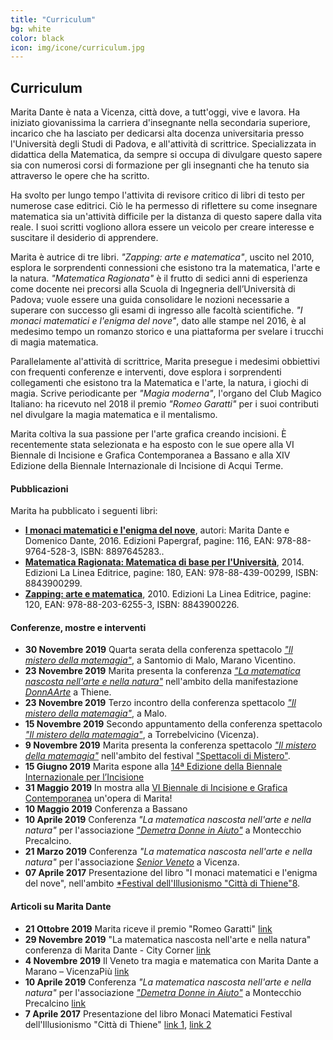 ```yaml
---
title: "Curriculum"
bg: white
color: black
icon: img/icone/curriculum.jpg
---
```

## Curriculum

Marita Dante è nata a Vicenza, città dove, a tutt'oggi, vive e lavora. Ha iniziato giovanissima la carriera
d'insegnante nella secondaria superiore, incarico che ha lasciato per dedicarsi alta docenza universitaria
presso l'Università degli Studi di Padova, e all'attività di scrittrice. Specializzata in didattica della
Matematica, da sempre si occupa di divulgare questo sapere sia con numerosi corsi di formazione per gli
insegnanti che ha tenuto sia attraverso le opere che ha scritto.

Ha svolto per lungo tempo l'attivita di revisore critico di libri di testo per numerose case editrici.
Ciò le ha permesso di riflettere su come insegnare matematica sia un'attività difficile per la distanza di
questo sapere dalla vita reale. I suoi scritti vogliono allora essere un veicolo per creare interesse e
suscitare il desiderio di apprendere.

Marita è autrice di tre libri. *"Zapping: arte e matematica"*, uscito nel 2010, esplora le sorprendenti
connessioni che esistono tra la matematica, l'arte e la natura. *"Matematica Ragionata"* è il frutto di sedici
anni di esperienza come docente nei precorsi alla Scuola di Ingegneria dell’Università di Padova; vuole essere
una guida consolidare le nozioni necessarie a superare con successo gli esami di ingresso alle facoltà scientifiche.
*"I monaci matematici e l'enigma del nove"*, dato alle stampe nel 2016, è al medesimo tempo un romanzo storico e una
piattaforma per svelare i trucchi di magia matematica.

Parallelamente al'attività di scrittrice, Marita presegue i medesimi obbiettivi con frequenti conferenze e
interventi, dove esplora i sorprendenti collegamenti  che esistono tra la Matematica e l'arte, la natura, i
giochi di magia. Scrive periodicante per *"Magia moderna"*, l'organo del Club Magico Italiano: ha ricevuto nel
2018 il premio *"Romeo Garatti"* per i suoi contributi nel divulgare la magia matematica e il mentalismo.

Marita coltiva la sua passione per l'arte grafica creando incisioni. È recentemente stata selezionata e ha esposto
con le sue opere alla VI Biennale di Incisione e Grafica Contemporanea a Bassano e alla XIV Edizione della Biennale
Internazionale di Incisione di Acqui Terme.

#### Pubblicazioni

Marita ha pubblicato i seguenti libri:

* [**I monaci matematici e l'enigma del nove**](https://www.libreriauniversitaria.it/monaci-matematici-enigma-nove-dante/libro/9788897645283), autori: Marita Dante e Domenico Dante, 2016. Edizioni Papergraf, pagine: 116, EAN: 978-88-9764-528-3, ISBN: 8897645283..
* [**Matematica Ragionata: Matematica di base per l'Università**](https://www.libreriauniversitaria.it/matematica-ragionata-dante-marita-linea/libro/9788843900299), 2014. Edizioni La Linea Editrice, pagine: 180, EAN: 978-88-439-00299, ISBN: 8843900299.
* [**Zapping: arte e matematica**](https://www.libreriauniversitaria.it/zapping-arte-matematica-dante-marita/libro/9788820362553), 2010. Edizioni La Linea Editrice, pagine: 120, EAN: 978-88-203-6255-3, ISBN: 8843900226.


#### Conferenze, mostre e interventi

* **30 Novembre 2019** Quarta serata della conferenza spettacolo [*"Il mistero della matemagia"*](https://www.spettacolidimistero.it/eventi/), a Santomio di Malo, Marano Vicentino.
* **23 Novembre 2019** Marita presenta la conferenza [*"La matematica nascosta nell'arte e nella natura"*](https://thiene.citycorner.it/evento/la-matematica-nascosta-nellarte-nella-natura-conferenza-marita-dante/) nell'ambito della manifestazione [*DonnAArte*](https://www.altovicentinonline.it/attualita-2/donnaarte-a-thiene-un-gioiello-contro-il-tumore-al-seno/) a Thiene.
* **23 Novembre 2019** Terzo incontro della conferenza spettacolo  [*"Il mistero della matemagia"*](https://www.spettacolidimistero.it/eventi/), a Malo.
* **15 Novembre 2019** Secondo appuntamento della conferenza spettacolo  [*"Il mistero della matemagia"*](https://www.spettacolidimistero.it/eventi/), a Torrebelvicino (Vicenza).
* **9 Novembre 2019** Marita presenta la conferenza spettacolo [*"Il mistero della matemagia"*](https://laltravicenza.it/il-veneto-tra-magia-e-matematica-con-marita-dante-a-marano/) nell'ambito del festival ["Spettacoli di Mistero"](https://www.spettacolidimistero.it).
* **15 Giugno 2019** Marita espone alla [14ª Edizione della Biennale Internazionale per l’Incisione](http://www.acquiprint.it/index.php?lang=en)
* **31 Maggio 2019** In mostra alla [VI Biennale di Incisione e Grafica Contemporanea](http://www.museibassano.it/mostra/biennale-2019) un'opera di Marita!
* **10 Maggio 2019** Conferenza a Bassano
* **10 Aprile 2019** Conferenza *"La matematica nascosta nell'arte e nella natura"* per l'associazione [*"Demetra Donne in Aiuto"*](http://www.demetradonne.it/chi-siamo/) a Montecchio Precalcino.
* **21 Marzo 2019** Conferenza  *"La matematica nascosta nell'arte e nella natura"* per l'associazione [*Senior Veneto*](http://www.seniorveneto.org/) a Vicenza.
* **07 Aprile 2017** Presentazione del libro "I monaci matematici e l'enigma del nove", nell'ambito [*Festival dell'Illusionismo "Città di Thiene"8](https://www.facebook.com/festivalmagiathiene/).

#### Articoli su Marita Dante

* **21 Ottobre 2019** Marita riceve il premio "Romeo Garatti" [link](http://www.clubmagicoitaliano.it/magia-modernaa/premio-romeo-garatti)
* **29 Novembre 2019** "La matematica nascosta nell'arte e nella natura" conferenza di Marita Dante - City Corner [link](https://thiene.citycorner.it/evento/la-matematica-nascosta-nellarte-nella-natura-conferenza-marita-dante/)
* **4 Novembre 2019** Il Veneto tra magia e matematica con Marita Dante a Marano – VicenzaPiù [link](https://www.vicenzapiu.com/leggi/il-veneto-tra-magia-e-matematica-con-marita-dante-a-marano/)
* **10 Aprile 2019** Conferenza *"La matematica nascosta nell'arte e nella natura"* per l'associazione [*"Demetra Donne in Aiuto"*](http://www.demetradonne.it/chi-siamo/) a Montecchio Precalcino [link](img/articoli/demetra.jpg)
* **7 Aprile 2017** Presentazione del libro Monaci Matematici Festival dell'Illusionismo "Città di Thiene" [link 1](img/articoli/monaci1.jpg), [link 2](img/articoli/monaci2.jpg)
